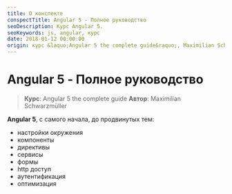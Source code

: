 ```yaml
---
title: О конспекте
conspectTitle: Angular 5 - Полное руководство
seoDescription: Курс Angular 5.
seoKeywords: js, angular, курс
date: 2018-01-12 00:00:00
origin: курс &laquo;Angular 5 the complete guide&raquo;, Maximilian Schwarzmüller
---
```

# Angular 5 - Полное руководство

> **Курс**: Angular 5 the complete guide
> **Автор**: Maximilian Schwarzmüller


**Angular 5**, с самого начала, до продвинутых тем:

* настройки окружения
* компоненты
* директивы
* сервисы
* формы
* http доступ
* аутентификация
* оптимизация
